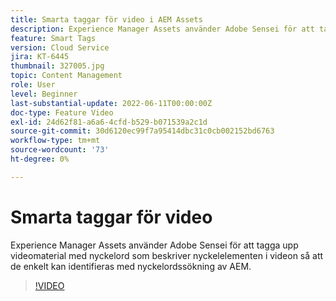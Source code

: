 ```yaml
---
title: Smarta taggar för video i AEM Assets
description: Experience Manager Assets använder Adobe Sensei för att tagga upp videomaterial med nyckelord som beskriver nyckelelementen i videon så att de enkelt kan identifieras med nyckelordssökning av AEM.
feature: Smart Tags
version: Cloud Service
jira: KT-6445
thumbnail: 327005.jpg
topic: Content Management
role: User
level: Beginner
last-substantial-update: 2022-06-11T00:00:00Z
doc-type: Feature Video
exl-id: 24d62f81-a6a6-4cfd-b529-b071539a2c1d
source-git-commit: 30d6120ec99f7a95414dbc31c0cb002152bd6763
workflow-type: tm+mt
source-wordcount: '73'
ht-degree: 0%

---
```


# Smarta taggar för video

Experience Manager Assets använder Adobe Sensei för att tagga upp videomaterial med nyckelord som beskriver nyckelelementen i videon så att de enkelt kan identifieras med nyckelordssökning av AEM.

>[!VIDEO](https://video.tv.adobe.com/v/327005?quality=12&learn=on)
